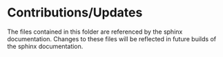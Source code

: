 # Contributions/Updates

The files contained in this folder are referenced by the sphinx documentation. Changes to these files will be reflected in future builds of the sphinx documentation.